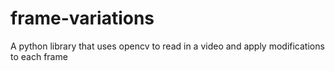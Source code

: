 # frame-variations
A python library that uses opencv to read in a video and apply modifications to each frame
